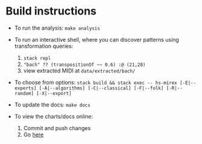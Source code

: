# Build instructions


- To run the analysis: `make analysis`

- To run an interactive shell, where you can discover patterns using
transformation queries:
  1. `stack repl`
  2. `"bach" ?? (transpositionOf ~~ 0.6) :@ (21,28)`
  3. view extracted MIDI at `data/extracted/bach/`


- To choose from options: `stack build && stack exec -- hs-mirex [-E|--experts] [-A|--algorithms] [-C|--classical] [-F|--folk] [-R|--random] [-X|--export]`


- To update the docs: `make docs`


- To view the charts/docs online:
  1. Commit and push changes
  2. Go [here](https://omelkonian.github.io/hs-mirex/)

